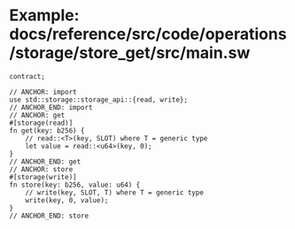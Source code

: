 # Example: docs/reference/src/code/operations/storage/store_get/src/main.sw

```sway
contract;

// ANCHOR: import
use std::storage::storage_api::{read, write};
// ANCHOR_END: import
// ANCHOR: get
#[storage(read)]
fn get(key: b256) {
    // read::<T>(key, SLOT) where T = generic type
    let value = read::<u64>(key, 0);
}
// ANCHOR_END: get
// ANCHOR: store
#[storage(write)]
fn store(key: b256, value: u64) {
    // write(key, SLOT, T) where T = generic type
    write(key, 0, value);
}
// ANCHOR_END: store

```

